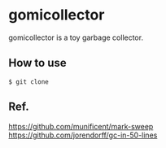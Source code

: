 # gomicollector
gomicollector is a toy garbage collector.

## How to use
```
$ git clone 
```

## Ref.

https://github.com/munificent/mark-sweep
https://github.com/jorendorff/gc-in-50-lines